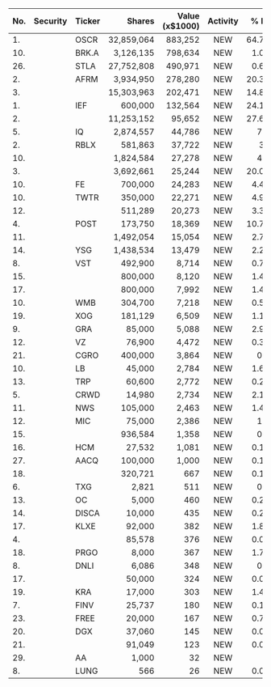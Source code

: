 No. | Security | Ticker | Shares | Value (x$1000) | Activity | % Port
|--- | --- | --- | ---:| ---:|:---:| ---:|
 1.||OSCR</a>|32,859,064|883,252|NEW|64.71%
10.||BRK.A</a>|3,126,135|798,634|NEW|1.06%
26.||STLA</a>|27,752,808|490,971|NEW|0.65%
2.||AFRM</a>|3,934,950|278,280|NEW|20.38%
3.|||15,303,963|202,471|NEW|14.83%
1.||IEF</a>|600,000|132,564|NEW|24.11%
2.|||11,253,152|95,652|NEW|27.62%
5.||IQ</a>|2,874,557|44,786|NEW|7.4%
2.||RBLX</a>|581,863|37,722|NEW|30%
10.|||1,824,584|27,278|NEW|4.5%
3.|||3,692,661|25,244|NEW|20.08%
10.||FE</a>|700,000|24,283|NEW|4.41%
10.||TWTR</a>|350,000|22,271|NEW|4.96%
12.|||511,289|20,273|NEW|3.35%
4.||POST</a>|173,750|18,369|NEW|10.79%
11.|||1,492,054|15,054|NEW|2.73%
14.||YSG</a>|1,438,534|13,479|NEW|2.22%
8.||VST</a>|492,900|8,714|NEW|0.71%
15.|||800,000|8,120|NEW|1.47%
17.|||800,000|7,992|NEW|1.45%
10.||WMB</a>|304,700|7,218|NEW|0.59%
19.||XOG</a>|181,129|6,509|NEW|1.18%
9.||GRA</a>|85,000|5,088|NEW|2.99%
12.||VZ</a>|76,900|4,472|NEW|0.36%
21.||CGRO</a>|400,000|3,864|NEW|0.7%
10.||LB</a>|45,000|2,784|NEW|1.63%
13.||TRP</a>|60,600|2,772|NEW|0.22%
5.||CRWD</a>|14,980|2,734|NEW|2.17%
11.||NWS</a>|105,000|2,463|NEW|1.44%
12.||MIC</a>|75,000|2,386|NEW|1.4%
15.|||936,584|1,358|NEW|0.3%
16.||HCM</a>|27,532|1,081|NEW|0.17%
27.||AACQ</a>|100,000|1,000|NEW|0.18%
18.|||320,721|667|NEW|0.14%
6.||TXG</a>|2,821|511|NEW|0.4%
13.||OC</a>|5,000|460|NEW|0.27%
14.||DISCA</a>|10,000|435|NEW|0.25%
17.||KLXE</a>|92,000|382|NEW|1.81%
4.|||85,578|376|NEW|0.02%
18.||PRGO</a>|8,000|367|NEW|1.74%
8.||DNLI</a>|6,086|348|NEW|0.1%
17.|||50,000|324|NEW|0.05%
19.||KRA</a>|17,000|303|NEW|1.44%
7.||FINV</a>|25,737|180|NEW|0.14%
23.||FREE</a>|20,000|167|NEW|0.79%
20.||DGX</a>|37,060|145|NEW|0.03%
21.|||91,049|123|NEW|0.02%
29.||AA</a>|1,000|32|NEW|0%
8.||LUNG</a>|566|26|NEW|0.02%
